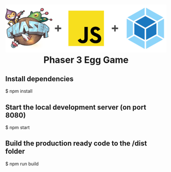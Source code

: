 <h1 align="center">
  <img src="readme/header-es6.png" alt="header" width="600">
  <br>
  Phaser 3 Egg Game
</h1>


## Install dependencies
$ npm install

## Start the local development server (on port 8080)
$ npm start

## Build the production ready code to the /dist folder
$ npm run build
